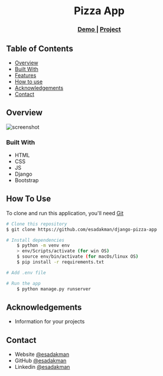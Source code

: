 <!-- Please update value in the {}  -->

<h1 align="center">Pizza App</h1>

<div align="center">
  <h3>
    <a href="https://esadakman-django-crud.herokuapp.com/">
      Demo
    </a>
     | 
    <a href="https://github.com/esadakman/django-pizza-app">
      Project
    </a>
 
  </h3>
</div>

<!-- TABLE OF CONTENTS -->

## Table of Contents

- [Overview](#overview)
- [Built With](#built-with)
- [Features](#features)
- [How to use](#how-to-use)
- [Acknowledgements](#acknowledgements)
- [Contact](#contact)

<!-- OVERVIEW -->

## Overview

![screenshot](https://user-images.githubusercontent.com/16707738/92399059-5716eb00-f132-11ea-8b14-bcacdc8ec97b.png)

### Built With

<!-- This section should list any major frameworks that you built your project using. Here are a few examples.-->

- HTML
- CSS
- JS
- Django
- Bootstrap

## How To Use

<!-- This is an example, please update according to your application -->

To clone and run this application, you'll need [Git](https://git-scm.com)

```bash
# Clone this repository
$ git clone https://github.com/esadakman/django-pizza-app

# Install dependencies
    $ python -m venv env
    > env/Scripts/activate (for win OS)
    $ source env/bin/activate (for macOs/linux OS)
    $ pip install -r requirements.txt

# Add .env file

# Run the app
    $ python manage.py runserver
```

## Acknowledgements

- Information for your projects

## Contact

- Website [@esadakman](https://esadakman.github.io/)
- GitHub [@esadakman](https://github.com/esadakman)
- Linkedin [@esadakman](https://www.linkedin.com/in/esadakman/)